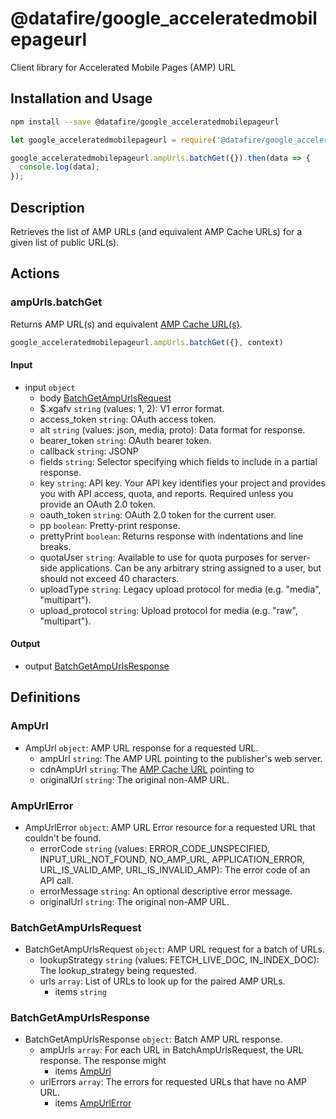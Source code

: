 # @datafire/google_acceleratedmobilepageurl

Client library for Accelerated Mobile Pages (AMP) URL

## Installation and Usage
```bash
npm install --save @datafire/google_acceleratedmobilepageurl
```
```js
let google_acceleratedmobilepageurl = require('@datafire/google_acceleratedmobilepageurl').create();

google_acceleratedmobilepageurl.ampUrls.batchGet({}).then(data => {
  console.log(data);
});
```

## Description

Retrieves the list of AMP URLs (and equivalent AMP Cache URLs) for a given list of public URL(s).


## Actions

### ampUrls.batchGet
Returns AMP URL(s) and equivalent
[AMP Cache URL(s)](/amp/cache/overview#amp-cache-url-format).


```js
google_acceleratedmobilepageurl.ampUrls.batchGet({}, context)
```

#### Input
* input `object`
  * body [BatchGetAmpUrlsRequest](#batchgetampurlsrequest)
  * $.xgafv `string` (values: 1, 2): V1 error format.
  * access_token `string`: OAuth access token.
  * alt `string` (values: json, media, proto): Data format for response.
  * bearer_token `string`: OAuth bearer token.
  * callback `string`: JSONP
  * fields `string`: Selector specifying which fields to include in a partial response.
  * key `string`: API key. Your API key identifies your project and provides you with API access, quota, and reports. Required unless you provide an OAuth 2.0 token.
  * oauth_token `string`: OAuth 2.0 token for the current user.
  * pp `boolean`: Pretty-print response.
  * prettyPrint `boolean`: Returns response with indentations and line breaks.
  * quotaUser `string`: Available to use for quota purposes for server-side applications. Can be any arbitrary string assigned to a user, but should not exceed 40 characters.
  * uploadType `string`: Legacy upload protocol for media (e.g. "media", "multipart").
  * upload_protocol `string`: Upload protocol for media (e.g. "raw", "multipart").

#### Output
* output [BatchGetAmpUrlsResponse](#batchgetampurlsresponse)



## Definitions

### AmpUrl
* AmpUrl `object`: AMP URL response for a requested URL.
  * ampUrl `string`: The AMP URL pointing to the publisher's web server.
  * cdnAmpUrl `string`: The [AMP Cache URL](/amp/cache/overview#amp-cache-url-format) pointing to
  * originalUrl `string`: The original non-AMP URL.

### AmpUrlError
* AmpUrlError `object`: AMP URL Error resource for a requested URL that couldn't be found.
  * errorCode `string` (values: ERROR_CODE_UNSPECIFIED, INPUT_URL_NOT_FOUND, NO_AMP_URL, APPLICATION_ERROR, URL_IS_VALID_AMP, URL_IS_INVALID_AMP): The error code of an API call.
  * errorMessage `string`: An optional descriptive error message.
  * originalUrl `string`: The original non-AMP URL.

### BatchGetAmpUrlsRequest
* BatchGetAmpUrlsRequest `object`: AMP URL request for a batch of URLs.
  * lookupStrategy `string` (values: FETCH_LIVE_DOC, IN_INDEX_DOC): The lookup_strategy being requested.
  * urls `array`: List of URLs to look up for the paired AMP URLs.
    * items `string`

### BatchGetAmpUrlsResponse
* BatchGetAmpUrlsResponse `object`: Batch AMP URL response.
  * ampUrls `array`: For each URL in BatchAmpUrlsRequest, the URL response. The response might
    * items [AmpUrl](#ampurl)
  * urlErrors `array`: The errors for requested URLs that have no AMP URL.
    * items [AmpUrlError](#ampurlerror)


